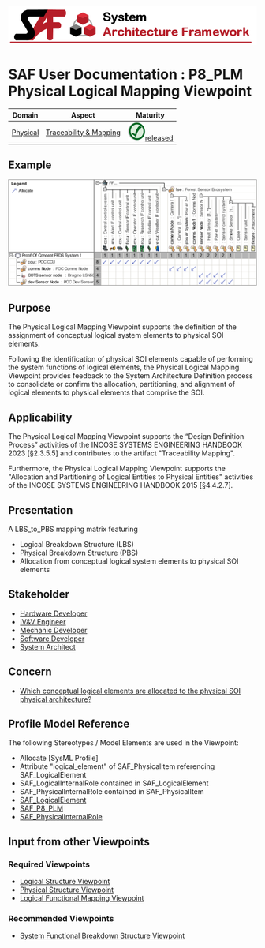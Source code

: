![System Architecture Framework](../diagrams/Banner_SAF.png)
# SAF User Documentation : **P8_PLM** Physical Logical Mapping Viewpoint
|**Domain**|**Aspect**|**Maturity**|
| --- | --- | --- |
|[Physical](../domains.md#Domain-Physical)|[Traceability & Mapping](../aspects.md#Aspect-Traceability-&-Mapping)|![Released](../diagrams/Symbol_confirmed.png )[released](../using-saf/maturity.md#released)|
## Example
![Physical-Logical-Mapping-Viewpoint-primary-example.svg](../diagrams/vp-examples/Physical-Logical-Mapping-Viewpoint-primary-example.svg)
## Purpose
The Physical Logical Mapping Viewpoint  supports the definition of the assignment of conceptual logical system elements to physical SOI elements.

Following the identification of physical SOI elements capable of performing the system functions of logical elements, the Physical Logical Mapping Viewpoint provides feedback to the System Architecture Definition process to consolidate or confirm the allocation, partitioning, and alignment of logical elements to physical elements that comprise the SOI.
## Applicability
The Physical Logical Mapping Viewpoint supports the “Design Definition Process” activities of the INCOSE SYSTEMS ENGINEERING HANDBOOK 2023 [§2.3.5.5] and contributes to the artifact "Traceability Mapping".

Furthermore, the Physical Logical Mapping Viewpoint supports the "Allocation and Partitioning of Logical Entities to Physical Entities" activities of the INCOSE SYSTEMS ENGINEERING HANDBOOK 2015 [§4.4.2.7].
## Presentation
A LBS_to_PBS mapping matrix featuring
* Logical Breakdown Structure (LBS)
* Physical Breakdown Structure (PBS)
* Allocation from conceptual logical system elements to physical SOI elements

## Stakeholder
* [Hardware Developer](../stakeholders.md#Hardware-Developer)
* [IV&V Engineer](../stakeholders.md#IV&V-Engineer)
* [Mechanic Developer](../stakeholders.md#Mechanic-Developer)
* [Software Developer](../stakeholders.md#Software-Developer)
* [System Architect](../stakeholders.md#System-Architect)
## Concern
* [Which conceptual logical elements are allocated to the physical SOI physical architecture?](../concerns.md#_2021x_2_8710274_1698399385413_529894_33129)
## Profile Model Reference
The following Stereotypes / Model Elements are used in the Viewpoint:
* Allocate [SysML Profile]
* Attribute "logical_element" of SAF_PhysicalItem referencing SAF_LogicalElement
* SAF_LogicalInternalRole contained in SAF_LogicalElement
* SAF_PhysicalInternalRole contained in SAF_PhysicalItem
* [SAF_LogicalElement](../stereotypes.md#SAF_LogicalElement)
* [SAF_P8_PLM](../stereotypes.md#SAF_P8_PLM)
* [SAF_PhysicalInternalRole](../stereotypes.md#SAF_PhysicalInternalRole)
## Input from other Viewpoints
### Required Viewpoints
* [Logical Structure Viewpoint](Logical-Structure-Viewpoint.md)
* [Physical Structure Viewpoint](Physical-Structure-Viewpoint.md)
* [Logical Functional Mapping Viewpoint](Logical-Functional-Mapping-Viewpoint.md)
### Recommended Viewpoints
* [System Functional Breakdown Structure Viewpoint](System-Functional-Breakdown-Structure-Viewpoint.md)
